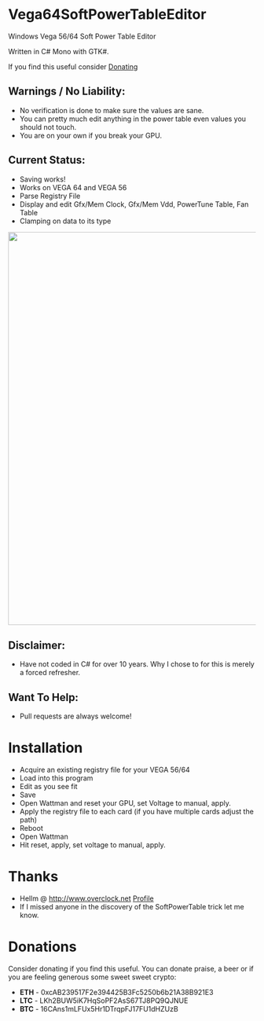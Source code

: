 # Vega64SoftPowerTableEditor
Windows Vega 56/64 Soft Power Table Editor

Written in C# Mono with GTK#.

If you find this useful consider [Donating](#donations)

## Warnings / No Liability:
 - No verification is done to make sure the values are sane.
 - You can pretty much edit anything in the power table even values you should not touch.
 - You are on your own if you break your GPU.

## Current Status:
 - Saving works!
 - Works on VEGA 64 and VEGA 56
 - Parse Registry File
 - Display and edit Gfx/Mem Clock, Gfx/Mem Vdd, PowerTune Table, Fan Table
 - Clamping on data to its type
 
 <img src="https://github.com/halsafar/Vega64SoftPowerTableEditor/blob/master/screenshots/screenshot.png" width="800"/>

## Disclaimer:
 - Have not coded in C# for over 10 years.  Why I chose to for this is merely a forced refresher.
 
## Want To Help:
 - Pull requests are always welcome!  
  
# Installation
 - Acquire an existing registry file for your VEGA 56/64
 - Load into this program
 - Edit as you see fit
 - Save
 - Open Wattman and reset your GPU, set Voltage to manual, apply.
 - Apply the registry file to each card (if you have multiple cards adjust the path)
 - Reboot
 - Open Wattman
 - Hit reset, apply, set voltage to manual, apply.

# Thanks
 - Hellm @ http://www.overclock.net [Profile](http://www.overclock.net/u/511964/hellm)
 - If I missed anyone in the discovery of the SoftPowerTable trick let me know.

# Donations

Consider donating if you find this useful.  You can donate praise, a beer or if you are feeling generous some sweet sweet crypto:

* __ETH__ - 0xcAB239517F2e394425B3Fc5250b6b21A38B921E3
* __LTC__ - LKh2BUW5iK7HqSoPF2AsS67TJ8PQ9QJNUE
* __BTC__ - 16CAns1mLFUx5Hr1DTrqpFJ17FU1dHZUzB


